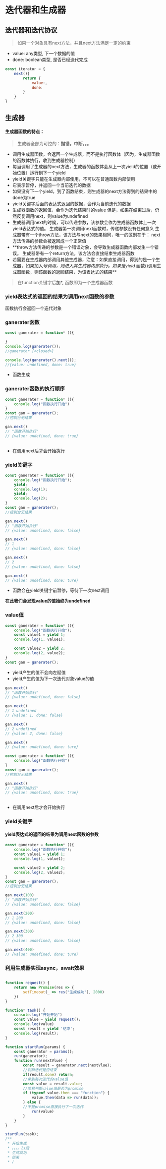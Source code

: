 # 迭代器和生成器

## 迭代器和迭代协议
> 如果一个对象具有next方法，并且next方法满足一定的约束
- value: any类型, 下一个数据的值
- done: boolean类型, 是否已经迭代完成
```js
const iterator = {
	next(){
		return {
			value:,
			done:
		}
	}
}
```


## 生成器

#### 生成器函数的特点：
> 生成器全部为可控的：**抛错，中断。。。**

- 调用生成器函数，会返回一个生成器，而不是执行函数体（因为，生成器函数的函数体执行，收到生成器控制）
- 每当调用了生成器的next方法，生成器的函数体会从上一次yield的位置（或开始位置）运行到下一个yield
- yield关键字只能在生成器内部使用，不可以在普通函数内部使用
- 它表示暂停，并返回一个当前迭代的数据
- 如果没有下一个yield，到了函数结束，则生成器的next方法得到的结果中的done为true
- yield关键字后面的表达式返回的数据，会作为当前迭代的数据
- 生成器函数的返回值，会作为迭代结束时的value
但是，如果在结束过后，仍然反复调用next，则value为undefined
- 生成器调用next的时候，可以传递参数，该参数会作为生成器函数体上一次yield表达式的值。
生成器第一次调用next函数时，传递参数没有任何意义
生成器带有一个throw方法，该方法与next的效果相同，唯一的区别在于：
next方法传递的参数会被返回成一个正常值
- **throw方法传递的参数是一个错误对象，会导致生成器函数内部发生一个错误。
生成器带有一个return方法，该方法会直接结束生成器函数
- 若需要在生成器内部调用其他生成器，注意：如果直接调用，得到的是一个生成器，如果加入*号调用，则进入其生成器内部执行。如果是yield* 函数()调用生成器函数，则该函数的返回结果，为该表达式的结果**

>在function关键字后**加*,** 函数即为一个生成器函数

### 
### yield表达式的返回的结果为调用next函数的参数

函数执行会返回一个迭代对象

### ganerater函数
```javascript
const ganerater = function* (){

}
console.log(ganerater());
//ganerator {<closed>}

console.log(ganerater().next());
//{value: undefined, done: true}

```
- 函数生成

### ganerater函数的执行顺序
```javascript
const ganerater = function* (){
	console.log("函数执行开始")
}
const gan = ganerater();
//控制台无结果

gan.next()
// "函数开始执行"
// {value: undefined, done: true}
 
```
- 在调用next后才会开始执行

### yield关键字
```javascript
const ganerater = function* (){
	console.log("函数执行开始");
	yield;
	console.log(1);
	yield;
	console.log(2);
}
const gan = ganerater();
//控制台无结果

gan.next()
// "函数开始执行"
// {value: undefined, done: false}

gan.next()
// 1
// {value: undefined, done: false}

gan.next()
// 2
// {value: undefined, done: false}

gan.next()
// {value: undefined, done: ture}
```
- 函数会在yield关键字前暂停，等待下一次next调用

**在此我们会发现value的值始终为undefined**

### value值
```javascript
const ganerater = function* (){
	console.log("函数执行开始");
	const value1 = yield 1;
	console.log(1, value1);

	const value2 = yield 2;
	console.log(2, value2);
}
const gan = ganerater();

```

- yield产生的值不会向左赋值
- yield产生的值为下一次迭代对象value的值

```javascript
gan.next()
// "函数开始执行"
// {value: undefined, done: false}

gan.next()
// 1 undefined
// {value: 1, done: false}

gan.next()
// 2 undefined
// {value: 2, done: false}

gan.next()
// {value: undefined, done: ture}
```

```javascript
const ganerater = function* (){
	console.log("函数执行开始")
}
const gan = ganerater();
//控制台无结果

gan.next()
// "函数开始执行"
// {value: undefined, done: true}
 
```
- 在调用next后才会开始执行

### yield关键字

#### yield表达式的返回的结果为调用next函数的参数
```javascript
const ganerater = function* (){
	console.log("函数执行开始");
	const value1 = yield 1;
	console.log(1, value1);

	const value2 = yield 2;
	console.log(2, value2);
}
const gan = ganerater();
//控制台无结果

gan.next(100)
// "函数开始执行"
// {value: undefined, done: false}

gan.next(200)
// 1 200
// {value: undefined, done: false}

gan.next(300)
// 2 300 
// {value: undefined, done: false}

gan.next(400)
// {value: undefined, done: ture}
```




### 利用生成器实现async，await效果

```javascript

function request() {
	return new Promise(res => {
		setTimeout(_ => res("生成成功"), 2000)
	})
}

function* task() {
	console.log("开始开始")
	const value = yield request();
	console.log(value)
	const result = yield '结束';
	console.log(result);
}

function startRun(params) {
	const ganerator = params();
	run(ganerator);
	function run(nextVlue) {
		const result = ganerator.next(nextVlue);
		//判断迭代是否结束
		if(result.done) return;
		//拿到每次迭代的value值
		const value = result.value;
		//简易判断value值是否为promise
		if (typeof value.then === "function") {
			value.then(data => run(data));
		} else {
		//不是promise直接执行下一次迭代
			run(value)
		}
	}
}

startRun(task);
/**
 * 开始生成
 * 。。。。2s后
 * 生成成功
 * 结束
 * /
```